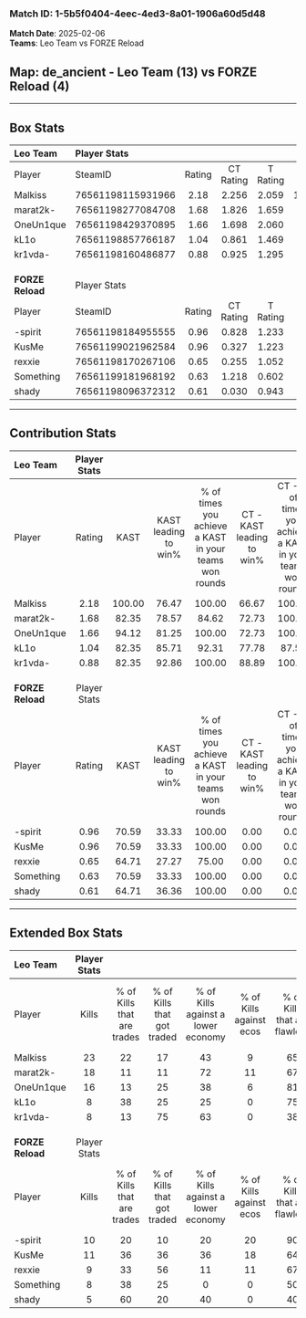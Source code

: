 ### Match ID: 1-5b5f0404-4eec-4ed3-8a01-1906a60d5d48  
**Match Date**: 2025-02-06  
**Teams**: Leo Team vs FORZE Reload  

## **Map**: de_ancient - Leo Team (13) vs FORZE Reload (4)  
---  

## Box Stats  

| **Leo Team**     | Player Stats      |        |           |          |        |       |       |         |        |      |     |
| :- | :- | :-: | :-: | :-: | :-: | :-: | :-: | :-: | :-: | :-: | :-: |
| Player           | SteamID           | Rating | CT Rating | T Rating |  KAST  |  ADR  | Kills | Assists | Deaths | K/D  | HS% |
| Malkiss          | 76561198115931966 |  2.18  |   2.256   |  2.059   | 100.00 | 127.1 |  23   |    6    |   7    | 3.29 | 52  |
| marat2k-         | 76561198277084708 |  1.68  |   1.826   |  1.659   | 82.35  | 97.0  |  18   |    2    |   7    | 2.57 | 55  |
| OneUn1que        | 76561198429370895 |  1.66  |   1.698   |  2.060   | 94.12  | 115.5 |  16   |    7    |   10   | 1.60 | 43  |
| kL1o             | 76561198857766187 |  1.04  |   0.861   |  1.469   | 82.35  | 55.5  |   8   |    2    |   7    | 1.14 | 75  |
| kr1vda-          | 76561198160486877 |  0.88  |   0.925   |  1.295   | 82.35  | 48.4  |   8   |    5    |   12   | 0.67 | 25  |
|                  |                   |        |           |          |        |       |       |         |        |      |     |
|                  |                   |        |           |          |        |       |       |         |        |      |     |
|                  |                   |        |           |          |        |       |       |         |        |      |     |
| **FORZE Reload** | Player Stats      |        |           |          |        |       |       |         |        |      |     |
| Player           | SteamID           | Rating | CT Rating | T Rating |  KAST  |  ADR  | Kills | Assists | Deaths | K/D  | HS% |
| -spirit          | 76561198184955555 |  0.96  |   0.828   |  1.233   | 70.59  | 72.0  |  10   |    3    |   12   | 0.83 | 40  |
| KusMe            | 76561199021962584 |  0.96  |   0.327   |  1.223   | 70.59  | 86.2  |  11   |    3    |   15   | 0.73 | 63  |
| rexxie           | 76561198170267106 |  0.65  |   0.255   |  1.052   | 64.71  | 43.4  |   9   |    3    |   16   | 0.56 | 33  |
| Something        | 76561199181968192 |  0.63  |   1.218   |  0.602   | 70.59  | 39.5  |   8   |    3    |   16   | 0.50 | 75  |
| shady            | 76561198096372312 |  0.61  |   0.030   |  0.943   | 64.71  | 71.1  |   5   |    6    |   14   | 0.36 | 60  |
---  

## Contribution Stats  

| **Leo Team**     | Player Stats |        |                      |                                                        |                           |                                                             |                          |                                                            |
| :- | :-: | :-: | :-: | :-: | :-: | :-: | :-: | :-: |
| Player           |    Rating    |  KAST  | KAST leading to win% | % of times you achieve a KAST in your teams won rounds | CT - KAST leading to win% | CT - % of times you achieve a KAST in your teams won rounds | T - KAST leading to win% | T - % of times you achieve a KAST in your teams won rounds |
| Malkiss          |     2.18     | 100.00 |        76.47         |                         100.00                         |           66.67           |                           100.00                            |          100.00          |                           100.00                           |
| marat2k-         |     1.68     | 82.35  |        78.57         |                         84.62                          |           72.73           |                           100.00                            |          100.00          |                           60.00                            |
| OneUn1que        |     1.66     | 94.12  |        81.25         |                         100.00                         |           72.73           |                           100.00                            |          100.00          |                           100.00                           |
| kL1o             |     1.04     | 82.35  |        85.71         |                         92.31                          |           77.78           |                            87.50                            |          100.00          |                           100.00                           |
| kr1vda-          |     0.88     | 82.35  |        92.86         |                         100.00                         |           88.89           |                           100.00                            |          100.00          |                           100.00                           |
|                  |              |        |                      |                                                        |                           |                                                             |                          |                                                            |
|                  |              |        |                      |                                                        |                           |                                                             |                          |                                                            |
|                  |              |        |                      |                                                        |                           |                                                             |                          |                                                            |
| **FORZE Reload** | Player Stats |        |                      |                                                        |                           |                                                             |                          |                                                            |
| Player           |    Rating    |  KAST  | KAST leading to win% | % of times you achieve a KAST in your teams won rounds | CT - KAST leading to win% | CT - % of times you achieve a KAST in your teams won rounds | T - KAST leading to win% | T - % of times you achieve a KAST in your teams won rounds |
| -spirit          |     0.96     | 70.59  |        33.33         |                         100.00                         |           0.00            |                            0.00                             |          44.44           |                           100.00                           |
| KusMe            |     0.96     | 70.59  |        33.33         |                         100.00                         |           0.00            |                            0.00                             |          40.00           |                           100.00                           |
| rexxie           |     0.65     | 64.71  |        27.27         |                         75.00                          |           0.00            |                            0.00                             |          33.33           |                           75.00                            |
| Something        |     0.63     | 70.59  |        33.33         |                         100.00                         |           0.00            |                            0.00                             |          50.00           |                           100.00                           |
| shady            |     0.61     | 64.71  |        36.36         |                         100.00                         |           0.00            |                            0.00                             |          44.44           |                           100.00                           |
---  

## Extended Box Stats  

| **Leo Team**     | Player Stats |                            |                            |                                    |                         |                              |                                 |        |                             |                                     |                          |                               |                            |
| :- | :-: | :-: | :-: | :-: | :-: | :-: | :-: | :-: | :-: | :-: | :-: | :-: | :-: |
| Player           |    Kills     | % of Kills that are trades | % of Kills that got traded | % of Kills against a lower economy | % of Kills against ecos | % of Kills that are flawless | % of Kills that are close duels | Deaths | % of Deaths that get traded | % of Deaths against a lower economy | % of Deaths against ecos | % of Deaths that are flawless | % of Deaths that are close |
| Malkiss          |      23      |             22             |             17             |                 43                 |            9            |              65              |               13                |   7    |             14              |                 43                  |            14            |              71               |             0              |
| marat2k-         |      18      |             11             |             11             |                 72                 |           11            |              67              |               22                |   7    |             43              |                 29                  |            0             |              86               |             0              |
| OneUn1que        |      16      |             13             |             25             |                 38                 |            6            |              81              |                0                |   10   |             40              |                 40                  |            0             |              80               |             0              |
| kL1o             |      8       |             38             |             25             |                 25                 |            0            |              75              |                0                |   7    |              0              |                 43                  |            0             |              57               |             0              |
| kr1vda-          |      8       |             13             |             75             |                 63                 |            0            |              38              |               13                |   12   |             42              |                 42                  |            0             |              50               |             0              |
|                  |              |                            |                            |                                    |                         |                              |                                 |        |                             |                                     |                          |                               |                            |
|                  |              |                            |                            |                                    |                         |                              |                                 |        |                             |                                     |                          |                               |                            |
|                  |              |                            |                            |                                    |                         |                              |                                 |        |                             |                                     |                          |                               |                            |
| **FORZE Reload** | Player Stats |                            |                            |                                    |                         |                              |                                 |        |                             |                                     |                          |                               |                            |
| Player           |    Kills     | % of Kills that are trades | % of Kills that got traded | % of Kills against a lower economy | % of Kills against ecos | % of Kills that are flawless | % of Kills that are close duels | Deaths | % of Deaths that get traded | % of Deaths against a lower economy | % of Deaths against ecos | % of Deaths that are flawless | % of Deaths that are close |
| -spirit          |      10      |             20             |             10             |                 20                 |           20            |              90              |                0                |   12   |             50              |                 17                  |            0             |              58               |             17             |
| KusMe            |      11      |             36             |             36             |                 36                 |           18            |              64              |                0                |   15   |              0              |                 20                  |            7             |              60               |             7              |
| rexxie           |      9       |             33             |             56             |                 11                 |           11            |              67              |                0                |   16   |             31              |                 19                  |            6             |              88               |             0              |
| Something        |      8       |             38             |             25             |                 0                  |            0            |              50              |                0                |   16   |             31              |                 19                  |            6             |              81               |             6              |
| shady            |      5       |             60             |             20             |                 40                 |            0            |              40              |                0                |   14   |             14              |                 21                  |            7             |              50               |             29             |
